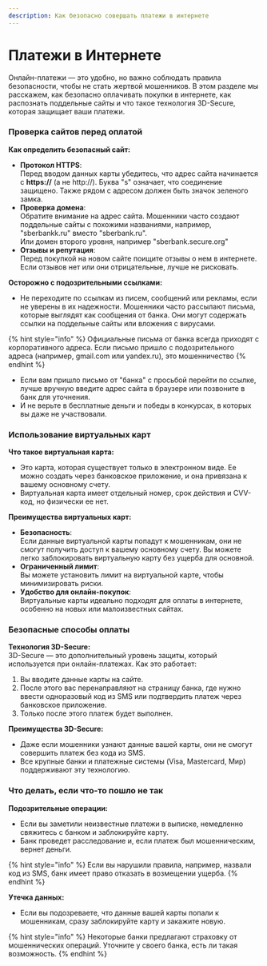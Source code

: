 ```yaml
---
description: Как безопасно совершать платежи в интернете
---
```


# Платежи в Интернете

Онлайн-платежи — это удобно, но важно соблюдать правила безопасности, чтобы не стать жертвой мошенников. В этом разделе мы расскажем, как безопасно оплачивать покупки в интернете, как распознать поддельные сайты и что такое технология 3D-Secure, которая защищает ваши платежи.&#x20;

### **Проверка сайтов перед оплатой**

**Как определить безопасный сайт:**

* **Протокол HTTPS**:\
  Перед вводом данных карты убедитесь, что адрес сайта начинается с **https://** (а не http://). Буква "s" означает, что соединение защищено. Также рядом с адресом должен быть значок зеленого замка.
* **Проверка домена**:\
  Обратите внимание на адрес сайта. Мошенники часто создают поддельные сайты с похожими названиями, например, "sberbankk.ru" вместо "sberbank.ru".\
  Или домен второго уровня, например "sberbank.secure.org"
* **Отзывы и репутация**:\
  Перед покупкой на новом сайте поищите отзывы о нем в интернете. Если отзывов нет или они отрицательные, лучше не рисковать.

**Осторожно с подозрительными ссылками:**

* Не переходите по ссылкам из писем, сообщений или рекламы, если не уверены в их надежности. Мошенники часто рассылают письма, которые выглядят как сообщения от банка. Они могут содержать ссылки на поддельные сайты или вложения с вирусами.&#x20;

{% hint style="info" %}
Официальные письма от банка всегда приходят с корпоративного адреса. Если письмо пришло с подозрительного адреса (например, gmail.com или yandex.ru), это мошенничество
{% endhint %}

* Если вам пришло письмо от "банка" с просьбой перейти по ссылке, лучше вручную введите адрес сайта в браузере или позвоните в банк для уточнения.
* И не верьте в бесплатные деньги и победы в конкурсах, в которых вы даже не участвовали.

### **Использование виртуальных карт**

**Что такое виртуальная карта:**

* Это карта, которая существует только в электронном виде. Ее можно создать через банковское приложение, и она привязана к вашему основному счету.
* Виртуальная карта имеет отдельный номер, срок действия и CVV-код, но физически ее нет.

**Преимущества виртуальных карт:**

* **Безопасность**:\
  Если данные виртуальной карты попадут к мошенникам, они не смогут получить доступ к вашему основному счету. Вы можете легко заблокировать виртуальную карту без ущерба для основной.
* **Ограниченный лимит**:\
  Вы можете установить лимит на виртуальной карте, чтобы минимизировать риски.
* **Удобство для онлайн-покупок**:\
  Виртуальные карты идеально подходят для оплаты в интернете, особенно на новых или малоизвестных сайтах.

### **Безопасные способы оплаты**

**Технология 3D-Secure:**\
3D-Secure — это дополнительный уровень защиты, который используется при онлайн-платежах. Как это работает:

1. Вы вводите данные карты на сайте.
2. После этого вас перенаправляют на страницу банка, где нужно ввести одноразовый код из SMS или подтвердить платеж через банковское приложение.
3. Только после этого платеж будет выполнен.

**Преимущества 3D-Secure:**

* Даже если мошенники узнают данные вашей карты, они не смогут совершить платеж без кода из SMS.
* Все крупные банки и платежные системы (Visa, Mastercard, Мир) поддерживают эту технологию.&#x20;

### **Что делать, если что-то пошло не так**

**Подозрительные операции:**

* Если вы заметили неизвестные платежи в выписке, немедленно свяжитесь с банком и заблокируйте карту.
* Банк проведет расследование и, если платеж был мошенническим, вернет деньги.

{% hint style="info" %}
Если вы нарушили правила, например, назвали код из SMS, банк имеет право отказать в возмещении ущерба.&#x20;
{% endhint %}

**Утечка данных:**

* Если вы подозреваете, что данные вашей карты попали к мошенникам, сразу заблокируйте карту и закажите новую.&#x20;

{% hint style="info" %}
Некоторые банки предлагают страховку от мошеннических операций. Уточните у своего банка, есть ли такая возможность.&#x20;
{% endhint %}
